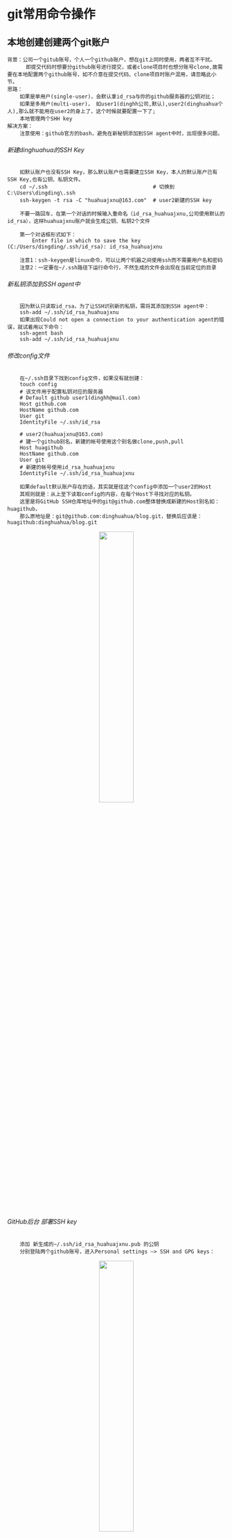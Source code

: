 # git常用命令操作

## 本地创建创建两个git账户
    背景：公司一个gitub账号，个人一个github账户，想在git上同时使用，两者互不干扰。
          即提交代码时想要分github账号进行提交，或者clone项目时也想分账号clone,故需要在本地配置两个github账号，如不介意在提交代码、clone项目时账户混用，请忽略此小节。
    思路：
        如果是单用户(single-user)，会默认拿id_rsa与你的github服务器的公钥对比；
        如果是多用户(multi-user)， 如user1(dinghh公司,默认),user2(dinghuahua个人),那么就不能用在user2的身上了，这个时候就要配置一下了;
        本地管理两个SHH key
    解决方案：
        注意使用：github官方的bash，避免在新秘钥添加到SSH agent中时，出现很多问题。

###### 新建dinghuahua的SSH Key
        如默认账户也没有SSH Key，那么默认账户也需要建立SSH Key，本人的默认账户已有SSH Key,也有公钥、私钥文件。
        cd ~/.ssh                                  # 切换到C:\Users\dingding\.ssh
        ssh-keygen -t rsa -C "huahuajxnu@163.com"  # user2新建的SSH key

        不要一路回车，在第一个对话的时候输入重命名（id_rsa_huahuajxnu,公司使用默认的id_rsa），这样huahuajxnu账户就会生成公钥、私钥2个文件

        第一个对话框形式如下：
            Enter file in which to save the key (C:/Users/dingding/.ssh/id_rsa): id_rsa_huahuajxnu

        注意1：ssh-keygen是linux命令，可以让两个机器之间使用ssh而不需要用户名和密码
        注意2：一定要在~/.ssh路径下运行命令行，不然生成的文件会出现在当前定位的目录

###### 新私钥添加到SSH agent中
        因为默认只读取id_rsa，为了让SSH识别新的私钥，需将其添加到SSH agent中：
        ssh-add ~/.ssh/id_rsa_huahuajxnu
        如果出现Could not open a connection to your authentication agent的错误，就试着用以下命令：
        ssh-agent bash
        ssh-add ~/.ssh/id_rsa_huahuajxnu

###### 修改config文件
        在~/.ssh目录下找到config文件，如果没有就创建：
        touch config
        # 该文件用于配置私钥对应的服务器
        # Default github user1(dinghh@mail.com)
        Host github.com
        HostName github.com
        User git
        IdentityFile ~/.ssh/id_rsa

        # user2(huahuajxnu@163.com)
        # 建一个github别名，新建的帐号使用这个别名做clone,push,pull
        Host huagithub
        HostName github.com
        User git
        # 新建的帐号使用id_rsa_huahuajxnu
        IdentityFile ~/.ssh/id_rsa_huahuajxnu
        
        如果default默认账户存在的话，其实就是往这个config中添加一个user2的Host
        其规则就是：从上至下读取config的内容，在每个Host下寻找对应的私钥。
        这里是将GitHub SSH仓库地址中的git@github.com整体替换成新建的Host别名如：huagithub，
        那么原地址是：git@github.com:dinghuahua/blog.git，替换后应该是：huagithub:dinghuahua/blog.git

<div align="center">
    <img src="https://github.com/dinghuahua/blog/blob/master/git-study/images/git11.png" width="40%">
</div>

###### GitHub后台 部署SSH key
        添加 新生成的~/.ssh/id_rsa_huahuajxnu.pub 的公钥
        分别登陆两个github账号，进入Personal settings –> SSH and GPG keys：

<div align="center">
    <img src="https://github.com/dinghuahua/blog/blob/master/git-study/images/git12.png" width="40%">
</div>

###### 测试：
        cd C:\Users\dingding\.ssh 
        ssh -T git@github.com
        
        Hi dinghh! You've successfully authenticated, but GitHub does not provide shell access.

        Administrator@FANGPENG /e/work
        ssh -T huagithub

        Hi dinghuahua! You've successfully authenticated, but GitHub does not provide shell access.
###### 使用
        1、clone到本地
            (1)原来的写法：
                git clone git@github.com:user1的用户名(dinghh)/blog.git
                git clone git@github.com:user2的用户名(huahuajxnu)/blog.git
            (2)现在的写法：
                git clone git@github.com:user1的用户名(dinghh)/blog.git
                git clone huagithub(config文件中对user2配置的HOST):user2的用户名/blog.git
        2、分项目的配置用户名邮箱：
                配置用户名和邮箱（在某个特定的项目中）,如果不配置使用的则是全局的用户名和邮箱
                git config user.name dinghuahua
                git config user.email huahuajxnu@163.com
                用户名和密码存贮的位置是：本地仓库的.git文件中的config文件

<div align="center">
    <img src="https://github.com/dinghuahua/blog/blob/master/git-study/images/git14.png" width="40%">
    <img src="https://github.com/dinghuahua/blog/blob/master/git-study/images/git15.png" width="40%">
</div>

        3、全局配置的git 用户名、邮箱对应的文件地址为C:\Users\用户名\.gitconfig  文件

<div align="center">
    <img src="https://github.com/dinghuahua/blog/blob/master/git-study/images/git13.png" width="40%">
</div>

## git 常见缩写
    -r origin
    -d delete
    -b branch
    -f force
## 本地创建分支并推送到远端
    创建分支
        git branch feature
    切换分支
        git checkout feature
    创建分支
    本地创建分支feature并切换到feature分支
        git checkout -b feature
    切换到feature分支后，将本地的feature分支 推送到远端
        git push origin feature
    git本地新建一个分支后 必须要做远程分支关联，
    如果没有关联，git会在下面的操作中提示显示的添加关联,关联的目的是，如果在本地分支操作：git pull,git push,不需要在命令行中指定远程分支，
    命令行中添加的关联,其实修改的是config文件
        git push --set-upstream origin dev分支名
    如果本地本地推送到远程后，不添加关联关系，在 git pull,git push 需要指定远程分支名称，不添加关联关系，那么新建的分支配置也不会显示在config文件中
        git push origin debug分支名称


添加关联关系git push问题的解决
<img src="https://github.com/dinghuahua/blog/blob/master/git-study/images/git1.png" width="40%">

不添加关联关系git push问题的解决
<img src="https://github.com/dinghuahua/blog/blob/master/git-study/images/git1.png" width="40%">

config文件前后对比 
<img src="https://github.com/dinghuahua/blog/blob/master/git-study/images/git2.png" width="60%">
    
    合并分支 切换到接收修改的分支master,将feature分支的代码合并到master
        git merge feature
    删除本地分支
        git branch -d debug
    删除远程分支
        git push origin --delete debug   或者 git push origin -d debug
    强推到远程 
        git push origin HEAD --force

## git名词扫盲

    工作区   即本地工作目录 不包括.git
    暂存区   add后 git status 又是也称作缓存区
    版本库   commit后  即当前分支的本地仓库  常用HEAD 表示
    远程仓库  push后   将版本库(本地仓库)提交到远程对应的分支
    在Git中，用HEAD表示当前版本，上一个版本就是HEAD^，上上一个版本就是HEAD^^，当然往上100个版本写100个^比较容易数不过来，所以写成HEAD~100

## git 工作流程

    git 工作区 暂存区 版本库 之间的关系
<img src="https://github.com/dinghuahua/blog/blob/master/git-study/images/git4.png" width="60%">

## git 回退 和 回滚
    git checkout
        工作区的改动
        git checkout commit ID
        git checkout . 或者 git checkout –  会用暂存区全部或指定的文件替换工作区的文件。这个操作很危险，会清除工作区中未添加到暂存区的改动
    git checkout HEAD   
        会用本地库全部或指定的文件替换工作区的全部或者指定的文件
    git reset
        默认是git reset –mixed
            --mixed  不删除工作空间改动代码，撤销commit，并且撤销git add . 操作
        git reset commit_id
        让版本库重置到某个commitid状态, 
        如果不加commitid 则默认 最后一次的commitid的值
        git reset命令后面需要加2种参数："--hard"和"--soft"，如果不加，默认情况下是"--soft"。
            --soft
                不改变工作区。即这个时候，上次提交的内容在工作区中还会存在。
                表示该条commit号之后（时间作为参考点）的所有commit的修改都会退回到暂存区中。所以使用git status命令可以在暂存区中看到这些修改。
        但是操作过reset后在下次push之前进行pull操作，否则会提示在push之前请先pull。
    git reset --hard
        让版本库重置到某个commitid状态
            --hard
                暂存区中不会存储这些修改，git会直接丢弃这部分内容，
                直接在工作区修改，无法提交到远程服务器，
                    如果从本地工作区删掉的内容没有push到服务器上，则不会有副作用
                    如果直接丢弃的内容已经被push到远程服务器上了，则会造成本地工作区和远程无法同步的问题，
                    即git reset --hard只能针对本地操作，不能针对远程服务器进行同样操作。则下次本地工作区和服务器进行同步时，这部分删掉的内容仍然会回来。
                    其实这个问题则可以很好的被git revert 命令解决，
                    使用git revert + commit号，该命令撤销对某个commit的提交，这样，当你和服务器同步时，就不会产生什么副作用。
        git reset --hard 操作过后马上操作pull，则工作区会和远程同步，但是暂存区不会同步，和刚刚操作过的git reset --hard一样，是空的。
        故push过后如仅仅只需要撤销某一次的commitid，需要用revert 操作 
            
    git reset -- files 
        用来撤销最后一次的git add files（因为每git add file一次，暂存区的文件都会被更改一次），
        也可以用git reset 撤销所有暂存区域文件。 
    git reset HEAD 
        git reset --hard HEAD^      回退到上个版本
        git reset --hard HEAD~3     回退到前3次提交之前，以此类推，
        git reset --hard HEAD~n     回退到n次提交之前 本地的回退
        不改变工作区。即这个时候，上次提交的内容在工作区中还会存在。
        暂存区的目录树会被重写，被 master 分支指向的目录树所替换，
    git revert
        git revert  撤销最后一次的commit
        git revert commitid 撤销某一次的commitid
        仅仅是撤销某次提交，而git reset会将撤销点之后的操作都回退到暂存区中。 
        暂存区、版本库还和远程一样 但提示Unmerged 工作区出现未合并内容
        <<<<<<<<HEAD 内容表示 commitid 之后push到远程的内容
        
        =======
        >>>>>>> 表示此次commitid 撤销的内容
    git reset和git revert的区别： 
        reset是重置，
            如果使用git reset –hard 将版本库，暂存区和工作区的内容全部重置为某个commit的状态。之前的commit不会保留。
        revert比reset更加温柔一点，回滚到某次commit且该commit之后的提交记录都会保留，并且会在此基础上新建一个提交。对于已经push到服务器上的内容作回滚，推荐使用revert。
    使用git diff查看各个区之间的差异
        git diff	        比较的是工作区和暂存区的差别
        git diff –-cached	比较的是暂存区和版本库的差别
        git diff HEAD       可以查看工作区和版本库的差别
## git 常用操作 以及 常见问题        
    查看提交记录
        git log
    把a.txt改名为b.txt
        git mv a.txt b.txt 
    从暂存区删除文件，工作区不删除。
        git rm --cached "文件路径"
    从暂存区、工作区 删除文件（不会回收到垃圾桶）
        git rm --f "文件路径"
    如果一个文件已经add到暂存区，还没有 commit，此时如果不想要这个文件了，有两种方法：
        用版本库内容清空暂存区，git reset HEAD 回退到当前版本
    执行完commit后，想撤回commit
        git reset --soft HEAD^
    修改commit message
        还没有push 想要修改commit message 
            修改最近一次的message
                如果commit注释写错了，只是想改一下注释，只需要：
                    git commit --amend  此时会进入默认vim编辑器，修改注释完毕后保存就好了
        执行过push 想要修改commit message 
        修改注释前确保本地为最新的代码
            最近一次
                只能修改最近一次的commit message -s 就是自动加上Signed-off-by 
                    git commit --amend -s
                最后push 到远程仓库,所有的 DCO 就都可以加上啦,-f强制推送
                    git push origin <you_branch_name> -f
            修改最近3次的commit message 
                执行 git 命令, 修改近三次的信息
                    git rebase -i HEAD~3
                    将想要修改的message对应的 pick 改为 edit 此时还不需要修改message
<div align="center">
    <img src="https://github.com/dinghuahua/blog/blob/master/git-study/images/git6.png" width="60%">
</div>

                修改第一个edit commitid的message
                    git commit --amend -s 修改完成后,:wq 退出,
<div align="center">
    <img src="https://github.com/dinghuahua/blog/blob/master/git-study/images/git8.png" width="50%">
</div>

                继续下一个edit commitid的message
                    git rebase --continue
<div align="center">
    <img src="https://github.com/dinghuahua/blog/blob/master/git-study/images/git9.png" width="60%">
</div>

                git commit --amend 和 git rebase --continue 循环交替执行，直到所有的edit修改完
                修改就完成后,用git log 再看下:
<div align="center">
    <img src="https://github.com/dinghuahua/blog/blob/master/git-study/images/git10.png" width="60%">
</div>
         
                最后push 到远程仓库,所有的edit对应的commitid的message 就修改好了,-f强制推送
                    git push origin <you_branch_name> -f